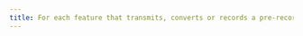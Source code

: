 ```yaml
---
title: For each feature that transmits, converts or records a pre-recorded [temporal media](#temporal-media-type-son-video-et-synchronise) with a synchronized audio description, at the end of the process, the [ is audiodescription](#audiodescription-synchronized-media-temporal) correctly preserved?
---
```

